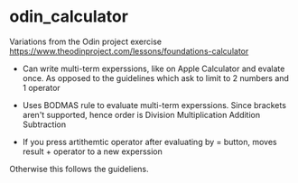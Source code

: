 # odin_calculator

Variations from the Odin project exercise https://www.theodinproject.com/lessons/foundations-calculator

- Can write multi-term experssions, like on Apple Calculator and evalate once. As opposed to the guidelines which ask to limit to 2 numbers and 1 operator

- Uses BODMAS rule to evaluate multi-term experssions. Since brackets aren't supported, hence order is Division Multiplication Addition Subtraction

- If you press artithemtic operator after evaluating by = button, moves result + operator to a new experssion

Otherwise this follows the guideliens.